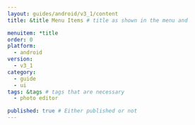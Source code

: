 ```yaml
---
layout: guides/android/v3_1/content
title: &title Menu Items # title as shown in the menu and 

menuitem: *title
order: 0
platform:
  - android
version:
  - v3_1
category: 
  - guide
  - ui
tags: &tags # tags that are necessary
  - photo editor 

published: true # Either published or not 
---
```

